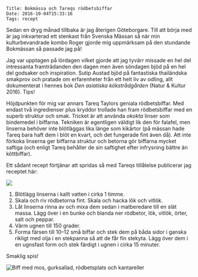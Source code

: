     Title: Bokmässa och Tareqs rödbetsbiffar
    Date: 2016-10-04T15:33:16
    Tags: recept

Sedan en dryg månad tillbaka är jag återigen Göteborgare. Till att börja med är jag inkvarterad ett stenkast från Svenska Mässan så när min kulturbevandrade kombo Roger gjorde mig uppmärksam på den stundande Bokmässan så passade jag på!

<!-- more -->

Jag var upptagen på lördagen vilket gjorde att jag tyvärr missade en hel del intressanta framträdanden den dagen men även söndagen bjöd på en hel del godsaker och inspiration. Sutip Austad bjöd på fantastiska thailändska smakprov och pratade om erfarenheter från ett helt liv av odling, allt dokumenterat i hennes bok *Den asiatiska kökstrådgården* (Natur & Kultur 2016). Tips!

Höjdpunkten för mig var annars Tareq Taylors geniala rödbetsbiffar. Med endast två ingredienser plus kryddor trollade han fram rödbetsbiffar med en superb struktur och smak. 
Tricket är att använda *okokta* linser som bindemedel i biffarna. Tekniken är egentligen väldigt lik den för falafel, men linserna behöver inte blötläggas lika länge som kikärtor (på mässan hade Tareq bara haft dem i blöt en kvart, och det fungerade fint även då).
Att inte förkoka linserna ger biffarna struktur och betorna gör biffarna mycket saftiga (och enligt Tareq behåller de sin saftighet efter infrysning bättre än köttbiffar).

Ett sådant recept förtjänar att spridas så med Tareqs tillåtelse publicerar jag receptet här: 

![](/img/recept/rödbetsbiffar.jpg)

1. Blötlägg linserna i kallt vatten i cirka 1 timme.
2. Skala och riv rödbetorna fint. Skala och hacka lök och vitlök.
3. Låt linserna rinna av och mixa dem sedan i matberedare till en slät massa. Lägg över i en bunke och blanda ner rödbetor, lök, vitlök, örter, salt och peppar.
4. Värm ugnen till 150 grader.
5. Forma färsen till 10–12 små biffar och stek dem på båda sidor i ganska rikligt med olja i en stekpanna så 
att de får fin stekyta. Lägg över dem i en ugnsfast form och stek färdigt i ugnen i cirka 15 minuter.

Smaklig spis!

![Biff med mos, gurksallad, rödbetsplats och kantareller](</img/mat/Rödbetsbiffar med mos.jpg>)
